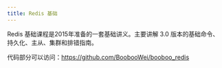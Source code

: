 ```yaml
---
title: Redis 基础
---
```


Redis 基础课程是2015年准备的一套基础讲义。主要讲解 3.0 版本的基础命令、持久化、主从、集群和排错指南。

代码部分可以访问：https://github.com/BoobooWei/booboo_redis
